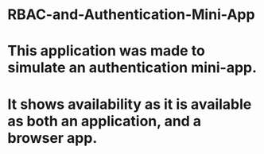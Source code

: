 # RBAC-and-Authentication-Mini-App
# This application was made to simulate an authentication mini-app.
# It shows availability as it is available as both an application, and a browser app.
